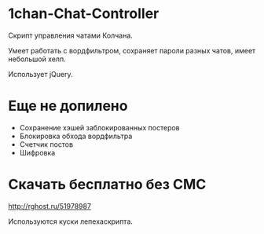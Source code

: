 1chan-Chat-Controller
=====================

Скрипт управления чатами Колчана.

Умеет работать с вордфильтром, сохраняет пароли разных чатов, имеет небольшой хелп.

Использует jQuery.

Еще не допилено
========
* Сохранение хэшей заблокированных постеров
* Блокировка обхода вордфильтра
* Счетчик постов
* Шифровка

Скачать бесплатно без СМС
=======
http://rghost.ru/51978987

Используются куски лепехаскрипта.
